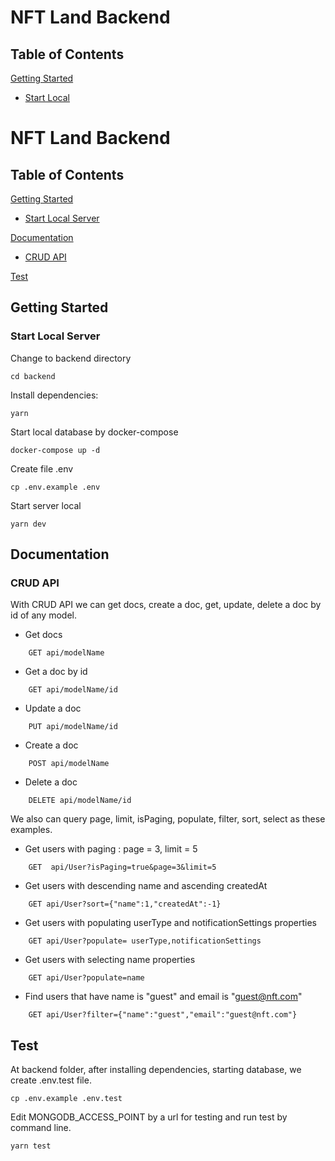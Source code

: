 # NFT Land Backend

## Table of Contents 
[Getting Started](./README.md#getting-started)

- [Start Local](./README.md#start-local)

# NFT Land Backend

## Table of Contents 
[Getting Started](./README.md#getting-started)

- [Start Local Server](./README.md#start-locally-server)

[Documentation](./README.md#documentation)

- [CRUD API](./README.md#crud-api)

[Test](./README.md#test)

## Getting Started
### Start Local Server

Change to backend directory
```
cd backend
```
Install dependencies:
```
yarn
```
Start local database by docker-compose
```
docker-compose up -d
```
Create file .env
```
cp .env.example .env
```
Start server local
```
yarn dev
```

## Documentation
### CRUD API

With CRUD API we can get docs, create a doc, get, update, delete a doc by id of any model.
- Get docs 
```
	GET api/modelName
```
- Get a doc by id
```
	GET api/modelName/id
```
- Update a doc
```
	PUT api/modelName/id
```
- Create a doc
```
	POST api/modelName
```
- Delete a doc
```
	DELETE api/modelName/id
```
We also can query page, limit, isPaging, populate, filter, sort, select as these examples.
- Get users with paging : page = 3, limit = 5
```
	GET  api/User?isPaging=true&page=3&limit=5
```
- Get users with descending name and ascending createdAt
```
	GET api/User?sort={"name":1,"createdAt":-1}
```
- Get users with populating userType and notificationSettings properties
```
	GET api/User?populate= userType,notificationSettings
```
- Get users with selecting name properties
```
	GET api/User?populate=name
```
- Find users that have name is "guest" and email is "guest@nft.com"
```
	GET api/User?filter={"name":"guest","email":"guest@nft.com"}
```

##  Test

At backend folder, after installing dependencies, starting database, we create .env.test file. 
```
cp .env.example .env.test
```
Edit MONGODB_ACCESS_POINT by a url for testing and run test by command line.
```
yarn test
```
